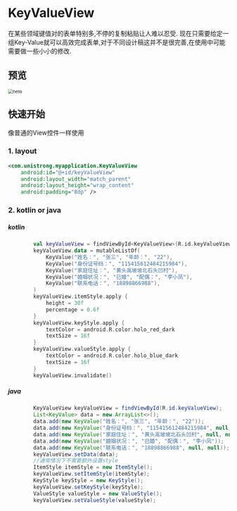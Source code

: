 # KeyValueView
在某些领域键值对的表单特别多,不停的复制粘贴让人难以忍受.
现在只需要给定一组Key-Value就可以高效完成表单,对于不同设计稿这并不是很完善,在使用中可能需要做一些小小的修改.
## 预览

 <img src="https://user-images.githubusercontent.com/10151414/127034208-5aedca27-77cf-4b58-bcb2-e52d18409cc2.png" alt="hello" style="zoom:67%;"/>

## 快速开始
像普通的View控件一样使用
### 1.  layout
```xml
<com.unistrong.myapplication.KeyValueView
    android:id="@+id/keyValueView"
    android:layout_width="match_parent"
    android:layout_height="wrap_content"
    android:padding="8dp" />
```
### 2.  kotlin or java  
##### kotlin
```kotlin
        val keyValueView = findViewById<KeyValueView>(R.id.keyValueView)
        keyValueView.data = mutableListOf(
            KeyValue("姓名：", "张三", "年龄：", "22"),
            KeyValue("身份证号码：", "115415612484215984"),
            KeyValue("家庭住址：", "黄头高坡坡北石头凹村"),
            KeyValue("婚姻状况：", "已婚", "配偶：", "李小凤"),
            KeyValue("联系电话：", "18898866988"),
        )
        keyValueView.itemStyle.apply {
            height = 30f
            percentage = 0.6f
        }
        keyValueView.keyStyle.apply {
            textColor = android.R.color.holo_red_dark
            textSize = 16f
        }
        keyValueView.valueStyle.apply {
            textColor = android.R.color.holo_blue_dark
            textSize = 16f
        }
        keyValueView.invalidate()
```
##### java
```java
        KeyValueView keyValueView = findViewById(R.id.keyValueView);
        List<KeyValue> data = new ArrayList<>();
        data.add(new KeyValue("姓名：", "张三", "年龄：", "22"));
        data.add(new KeyValue("身份证号码：", "115415612484215984", null, null));
        data.add(new KeyValue("家庭住址：", "黄头高坡坡北石头凹村", null, null));
        data.add(new KeyValue("婚姻状况：", "已婚", "配偶：", "李小凤"));
        data.add(new KeyValue("联系电话：", "18898866988", null, null));
        keyValueView.setData(data);
        //通常情况下不需要额外设置style
        ItemStyle itemStyle = new ItemStyle();
        keyValueView.setItemStyle(itemStyle);
        KeyStyle keyStyle = new KeyStyle();
        keyValueView.setKeyStyle(keyStyle);
        ValueStyle valueStyle = new ValueStyle();
        keyValueView.setValueStyle(valueStyle);
```

